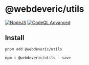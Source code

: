 # @webdeveric/utils

[![NodeJS](https://github.com/webdeveric/utils/actions/workflows/node.js.yml/badge.svg)](https://github.com/webdeveric/utils/actions/workflows/node.js.yml) [![CodeQL Advanced](https://github.com/webdeveric/utils/actions/workflows/codeql.yml/badge.svg)](https://github.com/webdeveric/utils/actions/workflows/codeql.yml)

## Install

```shell
pnpm add @webdeveric/utils
```

```shell
npm i @webdeveric/utils --save
```
